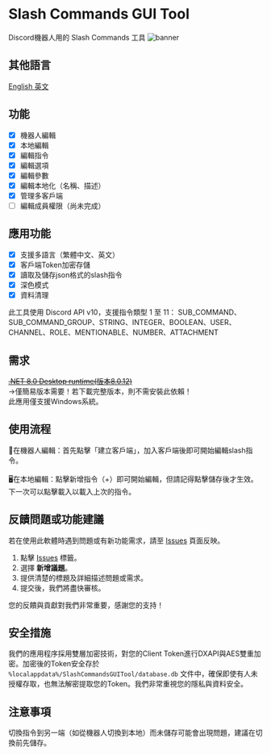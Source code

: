 # Slash Commands GUI Tool
Discord機器人用的 Slash Commands 工具
![banner](https://github.com/user-attachments/assets/787e5e92-d523-42e1-aadf-f9bca00f8de2)

## 其他語言
[English 英文](README.md)

## 功能
- [x] 機器人編輯
- [x] 本地編輯
- [x] 編輯指令
- [x] 編輯選項
- [x] 編輯參數
- [x] 編輯本地化（名稱、描述）
- [x] 管理多客戶端
- [ ] 編輯成員權限（尚未完成）

## 應用功能
- [x] 支援多語言（繁體中文、英文）
- [x] 客戶端Token加密存儲
- [x] 讀取及儲存json格式的slash指令
- [x] 深色模式
- [x] 資料清理

此工具使用 Discord API v10，支援指令類型 1 至 11：
SUB_COMMAND、SUB_COMMAND_GROUP、STRING、INTEGER、BOOLEAN、USER、CHANNEL、ROLE、MENTIONABLE、NUMBER、ATTACHMENT

## 需求
~~[.NET 8.0 Desktop runtime(版本8.0.12)](https://dotnet.microsoft.com/zh-tw/download/dotnet/thank-you/runtime-desktop-8.0.12-windows-x64-installer?cid=getdotnetcore)~~ <br> 
→僅簡易版本需要！若下載完整版本，則不需安裝此依賴！<br> 
此應用僅支援Windows系統。

## 使用流程
🤖在機器人編輯：首先點擊「建立客戶端」，加入客戶端後即可開始編輯slash指令。<br>
<br>
🖥️在本地編輯：點擊新增指令（+）即可開始編輯，但請記得點擊儲存後才生效。<br>
                下一次可以點擊載入以載入上次的指令。

## 反饋問題或功能建議
若在使用此軟體時遇到問題或有新功能需求，請至 [Issues](https://github.com/CreeperJIMM/slash-commands-gui-tool/issues) 頁面反映。

1. 點擊 [Issues](https://github.com/your-repo-owner/your-repo-name/issues) 標籤。
2. 選擇 **新增議題**。
3. 提供清楚的標題及詳細描述問題或需求。
4. 提交後，我們將盡快審核。

您的反饋與貢獻對我們非常重要，感謝您的支持！

## 安全措施

我們的應用程序採用雙層加密技術，對您的Client Token進行DXAPI與AES雙重加密。加密後的Token安全存於 `%localappdata%/SlashCommandsGUITool/database.db` 文件中，確保即使有人未授權存取，也無法解密提取您的Token。我們非常重視您的隱私與資料安全。

## 注意事項
切換指令到另一端（如從機器人切換到本地）而未儲存可能會出現問題，建議在切換前先儲存。
